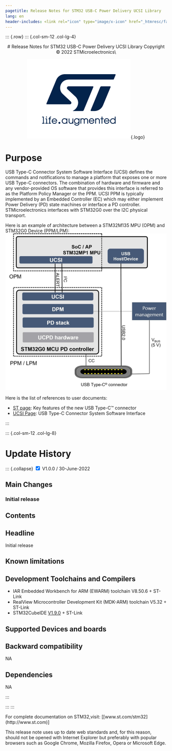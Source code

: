 ```yaml
---
pagetitle: Release Notes for STM32 USB-C Power Delivery UCSI Library
lang: en
header-includes: <link rel="icon" type="image/x-icon" href="_htmresc/favicon.png" />
---
```


::: {.row}
::: {.col-sm-12 .col-lg-4}


<center>
# Release Notes for STM32 USB-C Power Delivery UCSI Library
Copyright &copy; 2022 STMicroelectronics\

[![ST logo](_htmresc/st_logo_2020.png)](https://www.st.com){.logo}
</center>

# Purpose

USB Type-C Connector System Software Interface (UCSI) defines the commands and notifications to manage a platform that exposes one or more USB Type-C connectors. The combination of hardware and firmware and any vendor-provided OS software that provides this interface is referred to as the Platform Policy Manager or the PPM. UCSI PPM is typically implemented by an Embedded Controller (EC) which may either implement Power Delivery (PD) state machines or interface a PD controller. 
STMicroelectronics interfaces with STM32G0 over the I2C physical transport.

Here is an example of architecture between a STM32M135 MPU (OPM) and STM32G0 Device (PPM/LPM):
![](_htmresc/Architecture_STM32MP135_STM32G0.JPG)

Here is the list of references to user documents:

- [ST page](https://www.st.com/en/applications/connectivity/usb-type-c-and-power-delivery.html): Key features of the new USB Type-C™ connector
- [UCSI Page](https://www.intel.com/content/dam/www/public/us/en/documents/technical-specifications/usb-type-c-ucsi-spec.pdf): USB Type-C Connector System Software Interface



:::

::: {.col-sm-12 .col-lg-8}
# Update History

::: {.collapse}
<input type="checkbox" id="collapse-section1" checked aria-hidden="true">
<label for="collapse-section1" aria-hidden="true">V1.0.0 / 30-June-2022</label>
<div>

## Main Changes

### Initial release

## Contents

  Headline
  --------
  Initial release

## Known limitations

## Development Toolchains and Compilers

- IAR Embedded Workbench for ARM (EWARM) toolchain V8.50.6 + ST-Link
- RealView Microcontroller Development Kit (MDK-ARM) toolchain V5.32 + ST-Link
- STM32CubeIDE [V1.9.0](https://www.st.com/en/development-tools/stm32cubeide.html) + ST-Link

## Supported Devices and boards

## Backward compatibility

NA

## Dependencies

NA

</div>
:::

:::
:::

<footer class="sticky">
For complete documentation on STM32,visit: [[www.st.com/stm32](http://www.st.com)]

This release note uses up to date web standards and, for this reason, should not be opened with Internet Explorer
but preferably with popular browsers such as Google Chrome, Mozilla Firefox, Opera or Microsoft Edge.
</footer>
